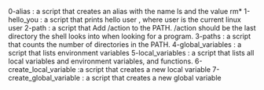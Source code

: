 0-alias : a script that creates an alias with the name ls and the value rm*
1-hello_you : a script that prints hello user , where user is the current linux user
 2-path : a script that Add /action to the PATH. /action should be the last directory the shell looks into when looking for a program.
3-paths :  a script that counts the number of directories in the PATH.
4-global_variables : a script that lists environment variables
5-local_variables : a script that lists all local variables and environment variables, and functions.
6-create_local_variable :a script that creates a new local variable
7-create_global_variable : a script that creates a new global variable
